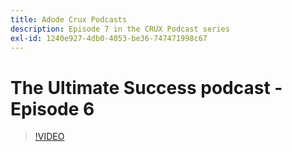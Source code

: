 ```yaml
---
title: Adode Crux Podcasts
description: Episode 7 in the CRUX Podcast series
exl-id: 1240e927-4db0-4053-be36-747471998c67
---
```

# The Ultimate Success podcast - Episode 6

>[!VIDEO](https://video.tv.adobe.com/v/3429332?quality=12learn=on)
